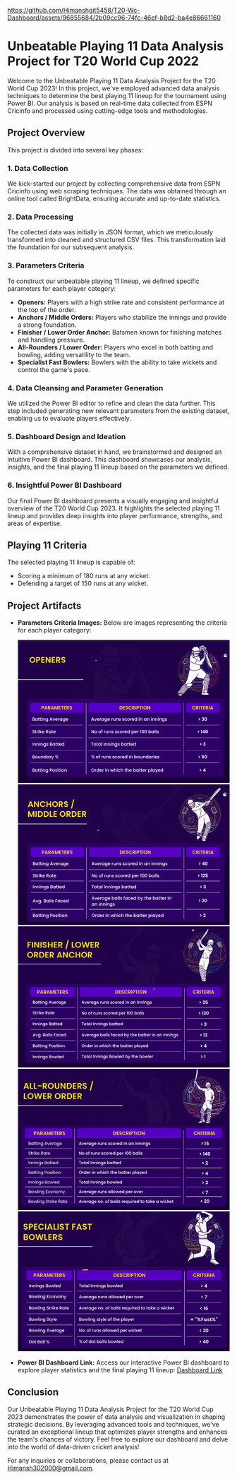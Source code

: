 
https://github.com/Himanshgit5458/T20-Wc-Dashboard/assets/96855684/2b09cc96-74fc-46ef-b8d2-ba4e86661160



# Unbeatable Playing 11 Data Analysis Project for T20 World Cup 2022

Welcome to the Unbeatable Playing 11 Data Analysis Project for the T20 World Cup 2023! In this project, we've employed advanced data analysis techniques to determine the best playing 11 lineup for the tournament using Power BI. Our analysis is based on real-time data collected from ESPN Cricinfo and processed using cutting-edge tools and methodologies.

## Project Overview

This project is divided into several key phases:

### 1. Data Collection

We kick-started our project by collecting comprehensive data from ESPN Cricinfo using web scraping techniques. The data was obtained through an online tool called BrightData, ensuring accurate and up-to-date statistics.

### 2. Data Processing

The collected data was initially in JSON format, which we meticulously transformed into cleaned and structured CSV files. This transformation laid the foundation for our subsequent analysis.

### 3. Parameters Criteria

To construct our unbeatable playing 11 lineup, we defined specific parameters for each player category:
- **Openers:** Players with a high strike rate and consistent performance at the top of the order.
- **Anchors / Middle Orders:** Players who stabilize the innings and provide a strong foundation.
- **Finisher / Lower Order Anchor:** Batsmen known for finishing matches and handling pressure.
- **All-Rounders / Lower Order:** Players who excel in both batting and bowling, adding versatility to the team.
- **Specialist Fast Bowlers:** Bowlers with the ability to take wickets and control the game's pace.

### 4. Data Cleansing and Parameter Generation

We utilized the Power BI editor to refine and clean the data further. This step included generating new relevant parameters from the existing dataset, enabling us to evaluate players effectively.

### 5. Dashboard Design and Ideation

With a comprehensive dataset in hand, we brainstormed and designed an intuitive Power BI dashboard. This dashboard showcases our analysis, insights, and the final playing 11 lineup based on the parameters we defined.

### 6. Insightful Power BI Dashboard

Our final Power BI dashboard presents a visually engaging and insightful overview of the T20 World Cup 2023. It highlights the selected playing 11 lineup and provides deep insights into player performance, strengths, and areas of expertise.

## Playing 11 Criteria

The selected playing 11 lineup is capable of:
- Scoring a minimum of 180 runs at any wicket.
- Defending a target of 150 runs at any wicket.

## Project Artifacts

- **Parameters Criteria Images:** Below are images representing the criteria for each player category:

  ![Openers Criteria](/images/openers.png)
  ![Anchors Criteria](/images/Anchors.png)
  ![Finisher Criteria](/images/Finisher.png)
  ![All-Rounders Criteria](/images/Allrounder.png)
  ![Fast Bowlers Criteria](/images/Bowlers.png)

- **Power BI Dashboard Link:** Access our interactive Power BI dashboard to explore player statistics and the final playing 11 lineup: [Dashboard Link](https://your-dashboard-link-here.com)

## Conclusion

Our Unbeatable Playing 11 Data Analysis Project for the T20 World Cup 2023 demonstrates the power of data analysis and visualization in shaping strategic decisions. By leveraging advanced tools and techniques, we've curated an exceptional lineup that optimizes player strengths and enhances the team's chances of victory. Feel free to explore our dashboard and delve into the world of data-driven cricket analysis!

For any inquiries or collaborations, please contact us at Himansh302000@gmail.com.
